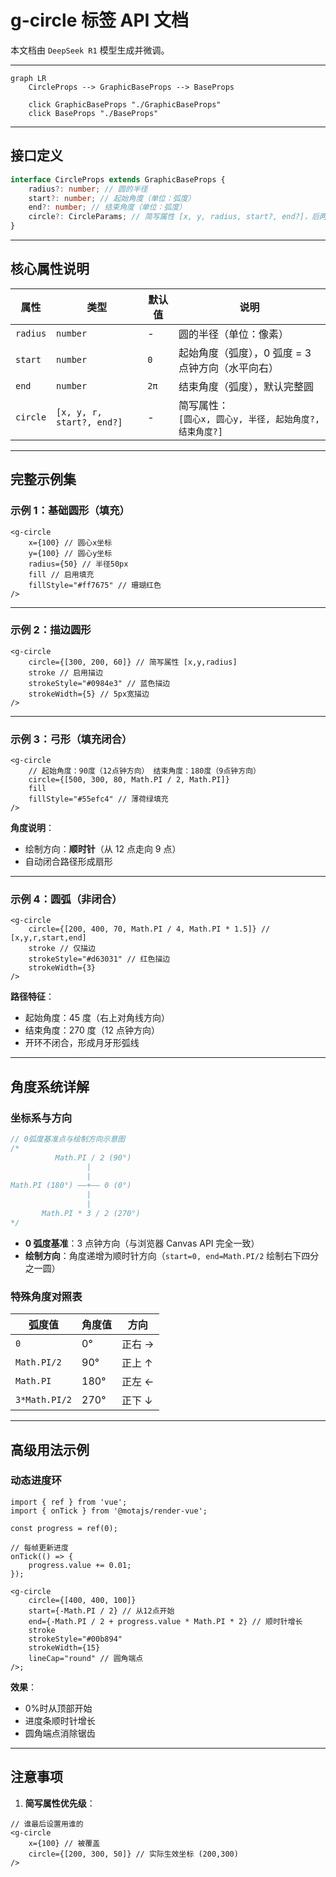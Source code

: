 # g-circle 标签 API 文档

本文档由 `DeepSeek R1` 模型生成并微调。

---

```mermaid
graph LR
    CircleProps --> GraphicBaseProps --> BaseProps

    click GraphicBaseProps "./GraphicBaseProps"
    click BaseProps "./BaseProps"
```

---

## 接口定义

```typescript
interface CircleProps extends GraphicBaseProps {
    radius?: number; // 圆的半径
    start?: number; // 起始角度（单位：弧度）
    end?: number; // 结束角度（单位：弧度）
    circle?: CircleParams; // 简写属性 [x, y, radius, start?, end?]，后两项要么都填，要么都不填
}
```

---

## 核心属性说明

| 属性     | 类型                      | 默认值 | 说明                                                       |
| -------- | ------------------------- | ------ | ---------------------------------------------------------- |
| `radius` | `number`                  | -      | 圆的半径（单位：像素）                                     |
| `start`  | `number`                  | `0`    | 起始角度（弧度），0 弧度 = 3 点钟方向（水平向右）          |
| `end`    | `number`                  | `2π`   | 结束角度（弧度），默认完整圆                               |
| `circle` | `[x, y, r, start?, end?]` | -      | 简写属性：<br>`[圆心x, 圆心y, 半径, 起始角度?, 结束角度?]` |

---

## 完整示例集

### 示例 1：基础圆形（填充）

```tsx
<g-circle
    x={100} // 圆心x坐标
    y={100} // 圆心y坐标
    radius={50} // 半径50px
    fill // 启用填充
    fillStyle="#ff7675" // 珊瑚红色
/>
```

---

### 示例 2：描边圆形

```tsx
<g-circle
    circle={[300, 200, 60]} // 简写属性 [x,y,radius]
    stroke // 启用描边
    strokeStyle="#0984e3" // 蓝色描边
    strokeWidth={5} // 5px宽描边
/>
```

---

### 示例 3：弓形（填充闭合）

```tsx
<g-circle
    // 起始角度：90度（12点钟方向） 结束角度：180度（9点钟方向）
    circle={[500, 300, 80, Math.PI / 2, Math.PI]}
    fill
    fillStyle="#55efc4" // 薄荷绿填充
/>
```

**角度说明**：

-   绘制方向：**顺时针**（从 12 点走向 9 点）
-   自动闭合路径形成扇形

---

### 示例 4：圆弧（非闭合）

```tsx
<g-circle
    circle={[200, 400, 70, Math.PI / 4, Math.PI * 1.5]} // [x,y,r,start,end]
    stroke // 仅描边
    strokeStyle="#d63031" // 红色描边
    strokeWidth={3}
/>
```

**路径特征**：

-   起始角度：45 度（右上对角线方向）
-   结束角度：270 度（12 点钟方向）
-   开环不闭合，形成月牙形弧线

---

## 角度系统详解

### 坐标系与方向

```typescript
// 0弧度基准点与绘制方向示意图
/*
          Math.PI / 2 (90°)
                 |
                 |
Math.PI (180°) ——+—— 0 (0°)
                 |
                 |
       Math.PI * 3 / 2 (270°)
*/
```

-   **0 弧度基准**：3 点钟方向（与浏览器 Canvas API 完全一致）
-   **绘制方向**：角度递增为顺时针方向（`start=0, end=Math.PI/2` 绘制右下四分之一圆）

### 特殊角度对照表

| 弧度值        | 角度值 | 方向   |
| ------------- | ------ | ------ |
| `0`           | 0°     | 正右 → |
| `Math.PI/2`   | 90°    | 正上 ↑ |
| `Math.PI`     | 180°   | 正左 ← |
| `3*Math.PI/2` | 270°   | 正下 ↓ |

---

## 高级用法示例

### 动态进度环

```tsx
import { ref } from 'vue';
import { onTick } from '@motajs/render-vue';

const progress = ref(0);

// 每帧更新进度
onTick(() => {
    progress.value += 0.01;
});

<g-circle
    circle={[400, 400, 100]}
    start={-Math.PI / 2} // 从12点开始
    end={-Math.PI / 2 + progress.value * Math.PI * 2} // 顺时针增长
    stroke
    strokeStyle="#00b894"
    strokeWidth={15}
    lineCap="round" // 圆角端点
/>;
```

**效果**：

-   0%时从顶部开始
-   进度条顺时针增长
-   圆角端点消除锯齿

---

## 注意事项

1. **简写属性优先级**：

```tsx
// 谁最后设置用谁的
<g-circle
    x={100} // 被覆盖
    circle={[200, 300, 50]} // 实际生效坐标 (200,300)
/>
```
